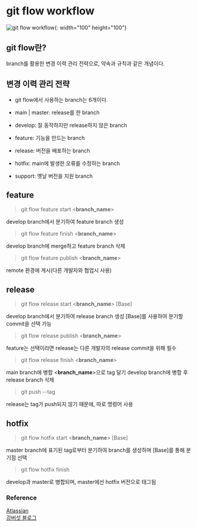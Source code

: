 # git flow workflow

![git flow workflow](https://wac-cdn.atlassian.com/dam/jcr:cc0b526e-adb7-4d45-874e-9bcea9898b4a/04%20Hotfix%20branches.svg?cdnVersion=1794){: width="100" height="100"}

## git flow란?

branch를 활용한 변경 이력 관리 전략으로, 약속과 규칙과 같은 개념이다.

## 변경 이력 관리 전략

- git flow에서 사용하는 branch는 6개이다.

- main | master: release를 한 branch
- develop: 잘 동작하지만 release하지 않은 branch
- feature: 기능을 만드는 branch
- release: 버전을 배포하는 branch
- hotfix: main에 발생한 오류를 수정하는 branch
- support: 옛날 버전을 지원 branch

## feature

> git flow feature start <__branch_name__>

develop branch에서 분기하여 feature branch 생성

> git flow feature finish <__branch_name__>

develop branch에 merge하고 feature branch 삭제

> git flow feature publish <__branch_name__>

remote 환경에 게시(다른 개발자와 협업시 사용)

## release

> git flow release start <__branch_name__> [Base]

develop branch에서 분기하여 release branch 생성
[Base]를 사용하여 분기할 commit을 선택 가능

> git flow release publish <__branch_name__>

feature는 선택이라면 release는 다른 개발자의 release commit을 위해 필수

> git flow release finish <__branch_name__>

main branch에 병합
<__branch_name__>으로 tag 달기
develop branch에 병합 후 release branch 삭제

> git push --tag

release는 tag가 push되지 않기 때문에, 따로 명령어 사용

## hotfix

> git flow hotfix start <__branch_name__> [Base]

master branch에 표기된 tag로부터 분기하여 branch를 생성하며 [Base]를 통해 분기점 선택

> git flow hotfix finish

develop과 master로 병합되며, master에선 hotfix 버전으로 태그됨

### Reference

[Atlassian](https://www.atlassian.com/ko/git/tutorials/comparing-workflows/gitflow-workflow)  
[강버섯 블로그](https://velog.io/@___pepper/Git-git-flow)
